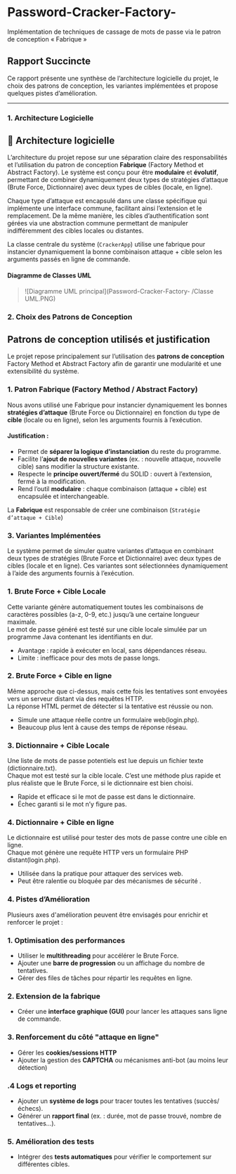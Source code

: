 # Password-Cracker-Factory-
Implémentation de techniques de cassage de mots de passe via le patron de conception  « Fabrique »

## Rapport Succincte

Ce rapport présente une synthèse de l’architecture logicielle du projet, le choix des patrons de conception, les variantes implémentées et propose quelques pistes d’amélioration.

---

### 1. Architecture Logicielle

## 🧱 Architecture logicielle

L’architecture du projet repose sur une séparation claire des responsabilités et l’utilisation du patron de conception **Fabrique** (Factory Method et Abstract Factory). Le système est conçu pour être **modulaire** et **évolutif**, permettant de combiner dynamiquement deux types de stratégies d’attaque (Brute Force, Dictionnaire) avec deux types de cibles (locale, en ligne).

Chaque type d’attaque est encapsulé dans une classe spécifique qui implémente une interface commune, facilitant ainsi l’extension et le remplacement. De la même manière, les cibles d’authentification sont gérées via une abstraction commune permettant de manipuler indifféremment des cibles locales ou distantes.

La classe centrale du système (`CrackerApp`) utilise une fabrique pour instancier dynamiquement la bonne combinaison attaque + cible selon les arguments passés en ligne de commande.

#### Diagramme de Classes UML

> ![Diagramme UML principal](Password-Cracker-Factory- /Classe UML.PNG)  

### 2. Choix des Patrons de Conception
## Patrons de conception utilisés et justification

Le projet repose principalement sur l’utilisation des **patrons de conception**  Factory Method et  Abstract Factory afin de garantir une modularité et une extensibilité du système.

### 1. Patron Fabrique (Factory Method / Abstract Factory)

Nous avons utilisé une Fabrique pour instancier dynamiquement les bonnes **stratégies d’attaque** (Brute Force ou Dictionnaire) en fonction du type de **cible** (locale ou en ligne), selon les arguments fournis à l’exécution.

#### Justification :

- Permet de **séparer la logique d’instanciation** du reste du programme.
- Facilite l’**ajout de nouvelles variantes** (ex. : nouvelle attaque, nouvelle cible) sans modifier la structure existante.
- Respecte le **principe ouvert/fermé** du SOLID : ouvert à l’extension, fermé à la modification.
- Rend l’outil **modulaire** : chaque combinaison (attaque + cible) est encapsulée et interchangeable.

La **Fabrique** est responsable de créer une combinaison (`Stratégie d’attaque + Cible`)

### 3. Variantes Implémentées

Le système permet de simuler quatre variantes d’attaque en combinant deux types de stratégies (Brute Force et Dictionnaire) avec deux types de cibles (locale et en ligne). Ces variantes sont sélectionnées dynamiquement à l’aide des arguments fournis à l’exécution.

### 1. Brute Force + Cible Locale

Cette variante génère automatiquement toutes les combinaisons de caractères possibles (a-z, 0-9, etc.) jusqu’à une certaine longueur maximale.  
Le mot de passe généré est testé sur une cible locale simulée par un programme Java contenant les identifiants en dur.

-  Avantage : rapide à exécuter en local, sans dépendances réseau.
-  Limite : inefficace pour des mots de passe longs.

### 2. Brute Force + Cible en ligne

Même approche que ci-dessus, mais cette fois les tentatives sont envoyées vers un serveur distant via des requêtes HTTP.  
La réponse HTML permet de détecter si la tentative est réussie ou non.

- Simule une attaque réelle contre un formulaire web(login.php).
- Beaucoup plus lent à cause des temps de réponse réseau.

###  3. Dictionnaire + Cible Locale

Une liste de mots de passe potentiels est lue depuis un fichier texte (dictionnaire.txt).  
Chaque mot est testé sur la cible locale. C’est une méthode plus rapide et plus réaliste que le Brute Force, si le dictionnaire est bien choisi.

- Rapide et efficace si le mot de passe est dans le dictionnaire.
-  Échec garanti si le mot n’y figure pas.

### 4. Dictionnaire + Cible en ligne

Le dictionnaire est utilisé pour tester des mots de passe contre une cible en ligne.  
Chaque mot génère une requête HTTP vers un formulaire PHP distant(login.php).

-  Utilisée dans la pratique pour attaquer des services web.
- Peut être ralentie ou bloquée par des mécanismes de sécurité .

### 4. Pistes d’Amélioration

Plusieurs axes d'amélioration peuvent être envisagés pour enrichir et renforcer le projet :

###  1. Optimisation des performances

- Utiliser le **multithreading** pour accélérer le Brute Force.
- Ajouter une **barre de progression** ou un affichage du nombre de tentatives.
- Gérer des files de tâches pour répartir les requêtes en ligne.

###  2. Extension de la fabrique

- Créer une **interface graphique (GUI)** pour lancer les attaques sans ligne de commande.

### 3. Renforcement du côté "attaque en ligne"

- Gérer les **cookies/sessions HTTP**
- Ajouter la gestion des **CAPTCHA** ou mécanismes anti-bot (au moins leur détection)

### .4 Logs et reporting

- Ajouter un **système de logs** pour tracer toutes les tentatives (succès/échecs).
- Générer un **rapport final** (ex. : durée, mot de passe trouvé, nombre de tentatives…).

### 5. Amélioration des tests

- Intégrer des **tests automatiques** pour vérifier le comportement sur différentes cibles.

